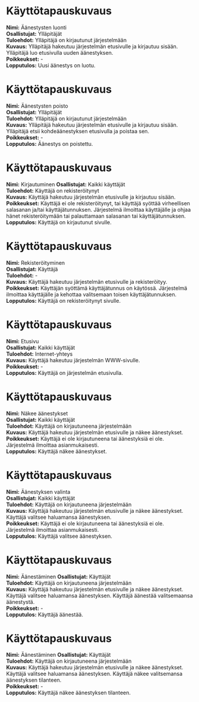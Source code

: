 # Käyttötapauskuvaus

**Nimi:** Äänestysten luonti  
**Osallistujat:** Ylläpitäjät  
**Tuloehdot:** Ylläpitäjä on kirjautunut järjestelmään  
**Kuvaus:** Ylläpitäjä hakeutuu järjestelmän etusivulle ja kirjautuu sisään. Ylläpitäjä luo etusivulla uuden äänestyksen.  
**Poikkeukset:** -  
**Lopputulos:** Uusi äänestys on luotu.  


# Käyttötapauskuvaus

**Nimi:** Äänestysten poisto  
**Osallistujat:** Ylläpitäjät  
**Tuloehdot:** Ylläpitäjä on kirjautunut järjestelmään  
**Kuvaus:** Ylläpitäjä hakeutuu järjestelmän etusivulle ja kirjautuu sisään. Ylläpitäjä etsii kohdeäänestyksen etusivulla ja poistaa sen.  
**Poikkeukset:** -  
**Lopputulos:** Äänestys on poistettu.  


# Käyttötapauskuvaus

**Nimi:** Kirjautuminen 
**Osallistujat:** Kaikki käyttäjät  
**Tuloehdot:** Käyttäjä on rekisteröitynyt  
**Kuvaus:** Käyttäjä hakeutuu järjestelmän etusivulle ja kirjautuu sisään.  
**Poikkeukset:** Käyttäjä ei ole rekisteröitynyt, tai käyttäjä syöttää virheellisen salasanan ja/tai käyttäjätunnuksen. Järjestelmä ilmoittaa käyttäjälle ja ohjaa hänet rekisteröitymään tai palauttamaan salasanan tai käyttäjätunnuksen.  
**Lopputulos:** Käyttäjä on kirjautunut sivulle.  


# Käyttötapauskuvaus

**Nimi:** Rekisteröityminen  
**Osallistujat:** Käyttäjä  
**Tuloehdot:** -  
**Kuvaus:** Käyttäjä hakeutuu järjestelmän etusivulle ja rekisteröityy.  
**Poikkeukset:** Käyttäjän syöttämä käyttäjätunnus on käytössä. Järjestelmä ilmoittaa käyttäjälle ja kehottaa valitsemaan toisen käyttäjätunnuksen.  
**Lopputulos:** Käyttäjä on rekisteröitynyt sivulle.  


# Käyttötapauskuvaus

**Nimi:** Etusivu   
**Osallistujat:** Kaikki käyttäjät  
**Tuloehdot:** Internet-yhteys  
**Kuvaus:** Käyttäjä hakeutuu järjestelmän WWW-sivulle.  
**Poikkeukset:** -    
**Lopputulos:** Käyttäjä on järjestelmän etusivulla.  


# Käyttötapauskuvaus

**Nimi:** Näkee äänestykset  
**Osallistujat:** Kaikki käyttäjät  
**Tuloehdot:** Käyttäjä on kirjautuneena järjestelmään  
**Kuvaus:** Käyttäjä hakeutuu järjestelmän etusivulle ja näkee äänestykset.  
**Poikkeukset:** Käyttäjä ei ole kirjautuneena tai äänestyksiä ei ole. Järjestelmä ilmoittaa asianmukaisesti.    
**Lopputulos:** Käyttäjä näkee äänestykset.  


# Käyttötapauskuvaus

**Nimi:** Äänestyksen valinta  
**Osallistujat:** Kaikki käyttäjät  
**Tuloehdot:** Käyttäjä on kirjautuneena järjestelmään  
**Kuvaus:** Käyttäjä hakeutuu järjestelmän etusivulle ja näkee äänestykset. Käyttäjä valitsee haluamansa äänestyksen.  
**Poikkeukset:** Käyttäjä ei ole kirjautuneena tai äänestyksiä ei ole. Järjestelmä ilmoittaa asianmukaisesti.    
**Lopputulos:** Käyttäjä valitsee äänestyksen.  


# Käyttötapauskuvaus

**Nimi:** Äänestäminen 
**Osallistujat:** Käyttäjät  
**Tuloehdot:** Käyttäjä on kirjautuneena järjestelmään  
**Kuvaus:** Käyttäjä hakeutuu järjestelmän etusivulle ja näkee äänestykset. Käyttäjä valitsee haluamansa äänestyksen. Käyttäjä äänestää valitsemaansa äänestystä.  
**Poikkeukset:** -    
**Lopputulos:** Käyttäjä äänestää.


# Käyttötapauskuvaus

**Nimi:** Äänestäminen 
**Osallistujat:** Käyttäjät  
**Tuloehdot:** Käyttäjä on kirjautuneena järjestelmään  
**Kuvaus:** Käyttäjä hakeutuu järjestelmän etusivulle ja näkee äänestykset. Käyttäjä valitsee haluamansa äänestyksen. Käyttäjä näkee valitsemansa äänestyksen tilanteen.  
**Poikkeukset:** -  
**Lopputulos:** Käyttäjä näkee äänestyksen tilanteen.  

